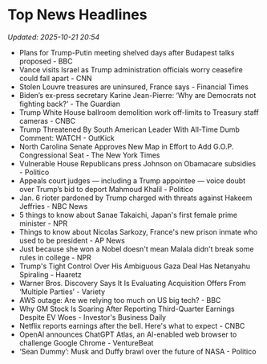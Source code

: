 # Top News Headlines

_Updated: 2025-10-21 20:54_

- Plans for Trump-Putin meeting shelved days after Budapest talks proposed - BBC
- Vance visits Israel as Trump administration officials worry ceasefire could fall apart - CNN
- Stolen Louvre treasures are uninsured, France says - Financial Times
- Biden’s ex-press secretary Karine Jean-Pierre: ‘Why are Democrats not fighting back?’ - The Guardian
- Trump White House ballroom demolition work off-limits to Treasury staff cameras - CNBC
- Trump Threatened By South American Leader With All-Time Dumb Comment: WATCH - OutKick
- North Carolina Senate Approves New Map in Effort to Add G.O.P. Congressional Seat - The New York Times
- Vulnerable House Republicans press Johnson on Obamacare subsidies - Politico
- Appeals court judges — including a Trump appointee — voice doubt over Trump’s bid to deport Mahmoud Khalil - Politico
- Jan. 6 rioter pardoned by Trump charged with threats against Hakeem Jeffries - NBC News
- 5 things to know about Sanae Takaichi, Japan's first female prime minister - NPR
- Things to know about Nicolas Sarkozy, France's new prison inmate who used to be president - AP News
- Just because she won a Nobel doesn't mean Malala didn't break some rules in college - NPR
- Trump's Tight Control Over His Ambiguous Gaza Deal Has Netanyahu Spiraling - Haaretz
- Warner Bros. Discovery Says It Is Evaluating Acquisition Offers From ‘Multiple Parties’ - Variety
- AWS outage: Are we relying too much on US big tech? - BBC
- Why GM Stock Is Soaring After Reporting Third-Quarter Earnings Despite EV Woes - Investor's Business Daily
- Netflix reports earnings after the bell. Here's what to expect - CNBC
- OpenAI announces ChatGPT Atlas, an AI-enabled web browser to challenge Google Chrome - VentureBeat
- ‘Sean Dummy’: Musk and Duffy brawl over the future of NASA - Politico